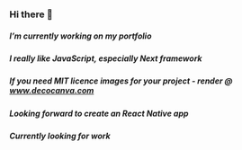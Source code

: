 ### Hi there 👋

##### I’m currently working on my portfolio
##### I really like JavaScript, especially Next framework
##### If you need MIT licence images for your project - render @ www.decocanva.com
##### Looking forward to create an React Native app
##### Currently looking for work
